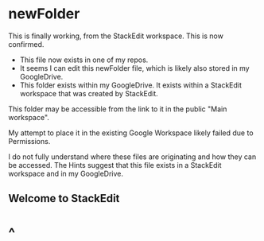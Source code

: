 # newFolder

This is finally working, from the StackEdit workspace.  This is now confirmed.

* This file now exists in one of my repos.
* It seems I can edit this newFolder file, which is likely also stored in my GoogleDrive.
* This folder exists within my GoogleDrive.  It exists within a StackEdit workspace that was created by StackEdit.

This folder may be accessible from the link to it in the public "Main workspace".

My attempt to place it in the existing Google Workspace likely failed due to Permissions.

I do not fully understand where these files are originating and how they can be accessed.  The Hints suggest that this file exists in a StackEdit workspace and in my GoogleDrive.


## Welcome to StackEdit

# ^


<!--stackedit_data:
eyJoaXN0b3J5IjpbLTIwNjgxMTUxMzUsLTE1OTM2OTAwMDQsMT
U3MzQ5Mzg3Ml19
-->
